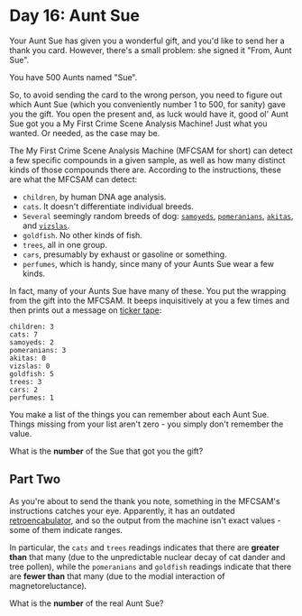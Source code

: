 # Day 16: Aunt Sue

Your Aunt Sue has given you a wonderful gift, and you'd like to send her a thank
you card. However, there's a small problem: she signed it "From, Aunt Sue".

You have 500 Aunts named "Sue".

So, to avoid sending the card to the wrong person, you need to figure out which
Aunt Sue (which you conveniently number 1 to 500, for sanity) gave you the gift.
You open the present and, as luck would have it, good ol' Aunt Sue got you a My
First Crime Scene Analysis Machine! Just what you wanted. Or needed, as the case
may be.

The My First Crime Scene Analysis Machine (MFCSAM for short) can detect a few
specific compounds in a given sample, as well as how many distinct kinds of
those compounds there are. According to the instructions, these are what the
MFCSAM can detect:

- `children`, by human DNA age analysis.
- `cats`. It doesn't differentiate individual breeds.
- `Several` seemingly random breeds of dog:
  [`samoyeds`](https://en.wikipedia.org/wiki/Samoyed_%28dog%29),
  [`pomeranians`](https://en.wikipedia.org/wiki/Pomeranian_%28dog%29),
  [`akitas`](https://en.wikipedia.org/wiki/Akita_%28dog%29),
  and [`vizslas`](https://en.wikipedia.org/wiki/Vizsla).
- `goldfish`. No other kinds of fish.
- `trees`, all in one group.
- `cars`, presumably by exhaust or gasoline or something.
- `perfumes`, which is handy, since many of your Aunts Sue wear a few kinds.

In fact, many of your Aunts Sue have many of these. You put the wrapping from
the gift into the MFCSAM. It beeps inquisitively at you a few times and then
prints out a message on
[ticker tape](https://en.wikipedia.org/wiki/Ticker_tape):

```text
children: 3
cats: 7
samoyeds: 2
pomeranians: 3
akitas: 0
vizslas: 0
goldfish: 5
trees: 3
cars: 2
perfumes: 1
```

You make a list of the things you can remember about each Aunt Sue. Things
missing from your list aren't zero - you simply don't remember the value.

What is the **number** of the Sue that got you the gift?

## Part Two

As you're about to send the thank you note, something in the MFCSAM's
instructions catches your eye. Apparently, it has an outdated
[retroencabulator](https://www.youtube.com/watch?v=RXJKdh1KZ0w), and so the
output from the machine isn't exact values - some of them indicate ranges.

In particular, the `cats` and `trees` readings indicates that there are
**greater than** that many (due to the unpredictable nuclear decay of cat dander
and tree pollen), while the `pomeranians` and `goldfish` readings indicate that
there are **fewer than** that many (due to the modial interaction of
magnetoreluctance).

What is the **number** of the real Aunt Sue?
